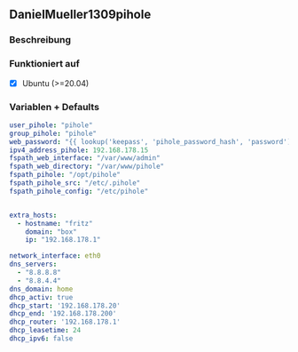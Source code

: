 ## DanielMueller1309pihole

### Beschreibung

### Funktioniert auf
- [x] Ubuntu (>=20.04)
### Variablen + Defaults
```yml
user_pihole: "pihole"
group_pihole: "pihole"
web_password: "{{ lookup('keepass', 'pihole_password_hash', 'password') }}"
ipv4_address_pihole: 192.168.178.15
fspath_web_interface: "/var/www/admin"
fspath_web_directory: "/var/www/pihole"
fspath_pihole: "/opt/pihole"
fspath_pihole_src: "/etc/.pihole"
fspath_pihole_config: "/etc/pihole"


extra_hosts:
  - hostname: "fritz"
    domain: "box"
    ip: "192.168.178.1"

network_interface: eth0
dns_servers:
  - "8.8.8.8"
  - "8.8.4.4"
dns_domain: home
dhcp_activ: true
dhcp_start: '192.168.178.20'
dhcp_end: '192.168.178.200'
dhcp_router: '192.168.178.1'
dhcp_leasetime: 24
dhcp_ipv6: false
```
